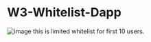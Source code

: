 # W3-Whitelist-Dapp
![image](https://user-images.githubusercontent.com/66170027/162160325-d199cef5-8c7c-451a-8fd1-11b847f98ea6.png)
this is limited  whitelist for first 10 users.

 
